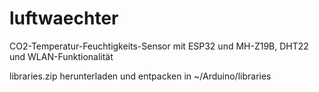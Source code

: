 # luftwaechter
CO2-Temperatur-Feuchtigkeits-Sensor mit ESP32 und MH-Z19B, DHT22 und WLAN-Funktionalität

libraries.zip herunterladen und entpacken in ~/Arduino/libraries


